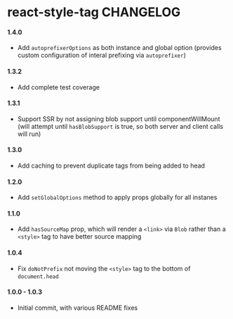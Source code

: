 # react-style-tag CHANGELOG

#### 1.4.0
* Add `autoprefixerOptions` as both instance and global option (provides custom configuration of interal prefixing via `autoprefixer`)

#### 1.3.2
* Add complete test coverage

#### 1.3.1
* Support SSR by not assigning blob support until componentWillMount (will attempt until `hasBlobSupport` is true, so both server and client calls will run)

#### 1.3.0
* Add caching to prevent duplicate tags from being added to head

#### 1.2.0
* Add `setGlobalOptions` method to apply props globally for all instanes

#### 1.1.0
* Add `hasSourceMap` prop, which will render a `<link>` via `Blob` rather than a `<style>` tag to have better source mapping

#### 1.0.4
* Fix `doNotPrefix` not moving the `<style>` tag to the bottom of `document.head`

#### 1.0.0 - 1.0.3
* Initial commit, with various README fixes
